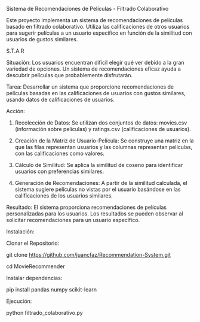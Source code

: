 Sistema de Recomendaciones de Películas - Filtrado Colaborativo

Este proyecto implementa un sistema de recomendaciones de películas basado en filtrado colaborativo. Utiliza las calificaciones de otros usuarios para sugerir películas a un usuario específico en función de la similitud con usuarios de gustos similares.

S.T.A.R

Situación:
Los usuarios encuentran difícil elegir qué ver debido a la gran variedad de opciones. Un sistema de recomendaciones eficaz ayuda a descubrir películas que probablemente disfrutarán.

Tarea: 
Desarrollar un sistema que proporcione recomendaciones de películas basadas en las calificaciones de usuarios con gustos similares, usando datos de calificaciones de usuarios.

Acción:

1. Recolección de Datos: Se utilizan dos conjuntos de datos: movies.csv (información sobre películas) y ratings.csv (calificaciones de usuarios).

2. Creación de la Matriz de Usuario-Película: Se construye una matriz en la que las filas representan usuarios y las columnas representan películas, con las calificaciones como valores.

3. Cálculo de Similitud: Se aplica la similitud de coseno para identificar usuarios con preferencias similares.

4. Generación de Recomendaciones: A partir de la similitud calculada, el sistema sugiere películas no vistas por el usuario basándose en las calificaciones de los usuarios similares.

Resultado:
El sistema proporciona recomendaciones de películas personalizadas para los usuarios. Los resultados se pueden observar al solicitar recomendaciones para un usuario específico.


Instalación:

Clonar el Repositorio:

git clone https://github.com/juancfaz/Recommendation-System.git

cd MovieRecommender

Instalar dependencias: 

pip install pandas numpy scikit-learn

Ejecución:

python filtrado_colaborativo.py